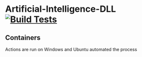 # Artificial-Intelligence-DLL [![Build Tests](https://github.com/RyanWestwood/AI-Library/actions/workflows/build.yml/badge.svg?branch=main)](https://github.com/RyanWestwood/AI-Library/actions/workflows/build.yml)
## Containers
Actions are run on Windows and Ubuntu
automated the process
